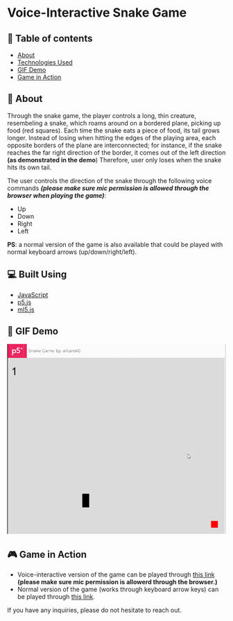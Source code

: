 # Voice-Interactive Snake Game


## 📝 Table of contents
- [About](#about)
- [Technologies Used](#tech)
- [GIF Demo](#demo)
- [Game in Action](#game)


## 📙 About <a name = "about"></a>
Through the snake game, the player controls a long, thin creature,
resembeling a snake, which roams around on a bordered plane, 
picking up food (red squares). Each time the snake eats a piece of 
food, its tail grows longer. Instead of losing when hitting the edges
of the playing area, each opposite borders of the plane are  interconnected;
for instance, if the snake reaches the far right direction of the border,
it comes out of the left direction **(as demonstrated in the demo**) Therefore,
user only loses when the snake hits its own tail.

The user controls the direction of the snake through the following voice commands
***(please make sure mic permission is allowed through the browser when playing the game)***: 
* Up 
* Down 
* Right 
* Left

**PS**: a normal version of the game is also available that could be played
with normal keyboard arrows (up/down/right/left).



## 💻 Built Using <a name = "tech"></a>
- [JavaScript](https://www.javascript.com/)
- [p5.js](https://p5js.org/)
- [ml5.js](https://ml5js.org/)

## 🎥 GIF Demo <a name = "demo"></a>
![](https://github.com/alitarek0/Voice-Interactive-Snake-Game/blob/main/snakeGame.gif)

## 🎮 Game in Action <a name = "game"></a>
* Voice-interactive version of the game can be played through [this link](https://editor.p5js.org/alitarek0/full/Gro3zIXEW) **(please make sure mic permission is allowerd through the browser.)**
* Normal version of the game (works through keyboard arrow keys) can be played through [this link](https://editor.p5js.org/alitarek0/full/U_C_TaQfG).


If you have any inquiries, please do not hesitate to reach out.

